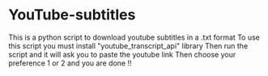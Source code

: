 # YouTube-subtitles
This is a python script to download youtube subtitles in a .txt  format 
To use this script you must install "youtube_transcript_api" library 
Then run the script and it will ask you to paste the youtube link 
Then choose your preference 1 or 2 and you are done !!

